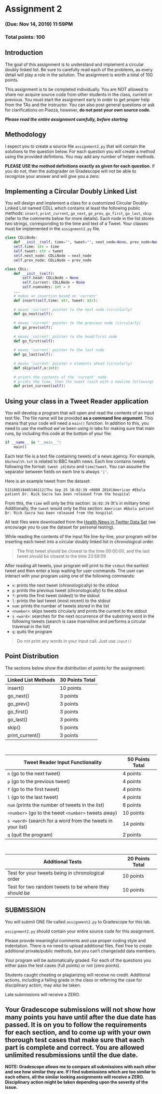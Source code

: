 # Assignment 2

### (Due: Nov 14, 2019) 11:59PM

### Total points: 100

## Introduction

The goal of this assignment is to understand and implement a circular doubly linked list. Be sure to carefully read each of the problems, as every detail will play a role in the solution. The assignment is worth a total of 100 points.

This assignment is to be completed individually. You are NOT allowed to share nor acquire source code from other students in the class, current or previous. You must start the assignment early in order to get proper help from the TAs and the instructor. You can also post general questions or ask for clarifications on Piazza, however, **do not post your own source code.**

**_Please read the entire assignment carefully, before starting_**

## Methodology

I expect you to create a source file `assignment2.py` that will contain the solutions to the question below. For each question you will create a method using the provided defintions. You may add any number of helper methods.

**PLEASE USE the method definitions exactly as given for each question.** If you do not, then the autograder on Gradescope will not be able to recognize your answer and will give you a zero.

## Implementing a Circular Doubly Linked List

You will design and implement a class for a customized Circular Doubly-Linked List named CDLL which contains at least the following public methods: `insert`, `print_current`, `go_next`, `go_prev`, `go_first`, `go_last`, `skip` (refer to the comments below for more details). Each node in the list stores two strings, corresponding to the time and text of a Tweet. Your classes must be implemented in the `assignment2.py` file.

```python
class CDLLNode:
    def __init__(self, time="", tweet="", next_node=None, prev_node=None):
    self.time: str = time
    self.tweet: str = tweet
    self.next_node: CDLLNode = next_node
    self.prev_node: CDLLNode = prev_node
```

```python
class CDLL:
 	def __init__(self):
        self.head: CDLLNode = None
        self.current: CDLLNode = None
        self.numnodes: int = 0
	...
    # makes an insertion based on 'current'
    def insert(self,time: str, tweet: str):
    
    # moves 'current' pointer to the next node (circularly)
    def go_next(self):
    
    # moves 'current' pointer to the previous node (circularly)
    def go_prev(self):
    
    # moves 'current' pointer to the head/first node
    def go_first(self):
    
    # moves 'current' pointer to the last node
    def go_last(self):
    
    # moves 'current' pointer n elements ahead (circularly)
    def skip(self,n:int):
    
    # prints the contents of the 'current' node
    # prints the time, then the tweet (each with a newline following)
    def print_current(self):
```

## Using your class in a Tweet Reader application

You will develop a program that will open and read the contents of an input test file. The file name will be provided **as a command line argument**. This means that your code will need a `main()` function. In addition to this, you need to use the method we've been using in labs for making sure that main runs, by including this code at the bottom of your file:

```python
if __name__ is "__main__":
    main()
```

Each test file is a text file containing tweets of a news agency. For example, `bbchealth.txt` is related to BBC health news. Each line contains tweets following the format: `tweet id|date` and `time|tweet`. You can assume the separator between fields on each line is always `'|'`.

Here is an example tweet from the dataset:

```
515169518445146112|Thu Sep 25 16:02:39 +0000 2014|American #Ebola patient Dr. Rick Sacra has been released from the hospital
```

From this, the `time` will only be this section: `16:02:39` (It's in military time)<br>
Additionally, the `tweet` would only be this section: `American #Ebola patient Dr. Rick Sacra has been released from the hospital`

All test files were downloaded from the [Health News in Twitter Data Set](https://archive.ics.uci.edu/ml/machine-learning-databases/00438/, "Data Set") (we encourage you to use the dataset for personal testing).

While reading the contents of the input file line-by-line, your program will be inserting each tweet into a circular doubly linked list in chronological order.
>The first tweet should be closest to the time 00:00:00, and the last tweet should be closest to the time 23:59:59

After reading all tweets, your program will print to the `stdout` the earliest tweet and then enter a loop waiting for user commands. The user can interact with your program using one of the following commands:

* `n`: prints the next tweet (chronologically) to the stdout
* `p`: prints the previous tweet (chronologically) to the stdout
* `f`: prints the first tweet (oldest) to the stdout
* `l`: prints the last tweet (most recent) to the stdout
* `num`: prints the number of tweets stored in the list
* `<number>`: skips tweets circularly and prints the current to the stdout
* `s <word>`: searches for the next occurrence of the substring word in the following tweets (search is case insensitive and performs a circular traversal in the list)
* `q`: quits the program

>Do not print any words in your input call. Just use `input()`

## Point Distribution

The sections below show the distribution of points for the assignment:

|**Linked List Methods** |**30 Points Total**|
|      ---      |       ---         |
|insert()       |     10 points     |
|go_next()      |     3 points      |
|go_prev()      |     3 points      |
|go_first()     |     3 points      |
|go_last()      |     3 points      |
|skip()         |     5 points      |
|print_current()|     3 points      |

<br>

|**Tweet Reader Input Functionality**                       |**50 Points Total**|
|      ---                                                  |       ---         |
|`n`    (go to the next tweet)                              |     4 points      |
|`p`    (go to the previous tweet)                          |     4 points      |
|`f`    (go to the first tweet)                             |     4 points      |
|`l`    (go to the last tweet)                              |     4 points      |
|`num`  (prints the number of tweets in the list)           |     8 points      |
|`<number>` (go to the tweet `<number>` tweets away)        |     10 points     |
|`s <word>` (search for a word from the tweets in your list)|     14 points     |
|`q` (quit the program)                                     |     2 points      |

<br>

|**Additional Tests**                                       |**20 Points Total**|
|      ---                                                  |       ---         |
|Test for your tweets being in chronological order          |     10 points      |
|Test for two random tweets to be where they should be      |     10 points      |

## SUBMISSION

You will submit ONE file called `assignment2.py` to Gradescope for this lab.

`assignment2.py` should contain your entire source code for this assignment.

Please provide meaningful comments and use proper coding style and indentation. There is no need to upload additional files. Feel free to create additional private/public methods, but you can’t change/add data members.

Your program will be automatically graded. For each of the questions you either pass the test cases (full points) or not (zero points).

Students caught cheating or plagiarizing will receive no credit. Additional actions, including a failing grade in the class or referring the case for disciplinary action, may also be taken.

Late submissions will receive a ZERO.

## **Your Gradescope submissions will not show how many points you have until after the due date has passed. It is on you to follow the requirements for each section, and to come up with your own thorough test cases that make sure that each part is complete and correct. You are allowed unlimited resubmissions until the due date.**

**NOTE: Gradescope allows me to compare all submissions with each other and see how similar they are. If I find submissions which are too similar to each others, all the similar looking assignments will receive a ZERO. Disciplinary action might be taken depending upon the severity of the issue.**
